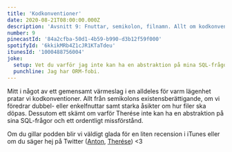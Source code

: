 ```yaml
---
title: 'Kodkonventioner'
date: 2020-08-21T08:00:00.000Z
description: 'Avsnitt 9: Fnuttar, semikolon, filnamn. Allt om kodkonventioner!'
number: 9
pinecastId: '84a2cfba-50d1-4b59-b990-d3b12f59f000'
spotifyId: '6kkikMRb4Z1cJR1KTaTdeu'
itunesId: '1000488756004'
joke:
  setup: Vet du varför jag inte kan ha en abstraktion på mina SQL-frågor?
  punchline: Jag har ORM-fobi.
---
```


Mitt i något av ett gemensamt värmeslag i en alldeles för varm lägenhet pratar vi kodkonventioner. Allt från semikolons existensberättigande, om vi föredrar dubbel- eller enkelfnuttar samt starka åsikter om hur filer ska döpas. Dessutom ett skämt om varför Therése inte kan ha en abstraktion på sina SQL-frågor och ett ordentligt missförstånd.

Om du gillar podden blir vi väldigt glada för en liten recension i iTunes eller om du säger hej på Twitter ([Anton](https://twitter.com/Awnton), [Therése](https://twitter.com/tkomstadius)) <3
